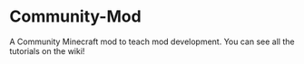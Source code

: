 # Community-Mod
A Community Minecraft mod to teach mod development.
You can see all the tutorials on the wiki!

